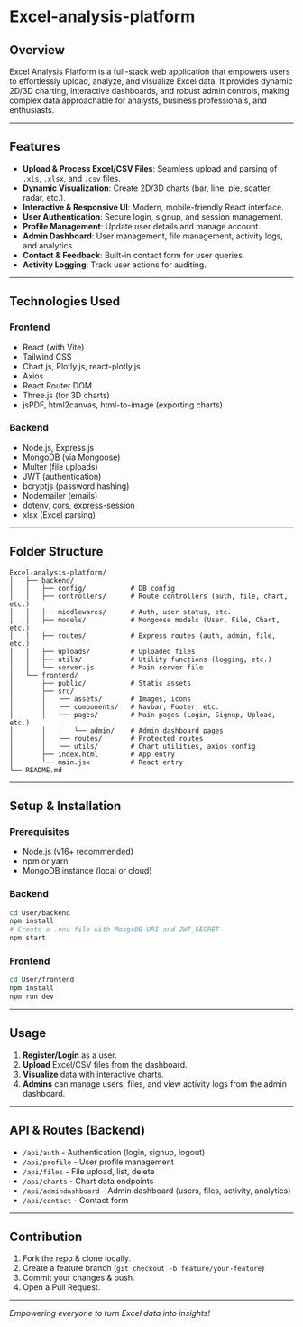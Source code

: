 # Excel-analysis-platform

## Overview
Excel Analysis Platform is a full-stack web application that empowers users to effortlessly upload, analyze, and visualize Excel data. It provides dynamic 2D/3D charting, interactive dashboards, and robust admin controls, making complex data approachable for analysts, business professionals, and enthusiasts.

---

## Features
- **Upload & Process Excel/CSV Files**: Seamless upload and parsing of `.xls`, `.xlsx`, and `.csv` files.
- **Dynamic Visualization**: Create 2D/3D charts (bar, line, pie, scatter, radar, etc.).
- **Interactive & Responsive UI**: Modern, mobile-friendly React interface.
- **User Authentication**: Secure login, signup, and session management.
- **Profile Management**: Update user details and manage account.
- **Admin Dashboard**: User management, file management, activity logs, and analytics.
- **Contact & Feedback**: Built-in contact form for user queries.
- **Activity Logging**: Track user actions for auditing.

---

## Technologies Used
### Frontend
- React (with Vite)
- Tailwind CSS
- Chart.js, Plotly.js, react-plotly.js
- Axios
- React Router DOM
- Three.js (for 3D charts)
- jsPDF, html2canvas, html-to-image (exporting charts)

### Backend
- Node.js, Express.js
- MongoDB (via Mongoose)
- Multer (file uploads)
- JWT (authentication)
- bcryptjs (password hashing)
- Nodemailer (emails)
- dotenv, cors, express-session
- xlsx (Excel parsing)

---

## Folder Structure
```
Excel-analysis-platform/
│   ├── backend/
│   │   ├── config/           # DB config
│   │   ├── controllers/      # Route controllers (auth, file, chart, etc.)
│   │   ├── middlewares/      # Auth, user status, etc.
│   │   ├── models/           # Mongoose models (User, File, Chart, etc.)
│   │   ├── routes/           # Express routes (auth, admin, file, etc.)
│   │   ├── uploads/          # Uploaded files
│   │   ├── utils/            # Utility functions (logging, etc.)
│   │   └── server.js         # Main server file
│   └── frontend/
│       ├── public/           # Static assets
│       ├── src/
│       │   ├── assets/       # Images, icons
│       │   ├── components/   # Navbar, Footer, etc.
│       │   ├── pages/        # Main pages (Login, Signup, Upload, etc.)
│       │   │   └── admin/    # Admin dashboard pages
│       │   ├── routes/       # Protected routes
│       │   └── utils/        # Chart utilities, axios config
│       ├── index.html        # App entry
│       └── main.jsx          # React entry
└── README.md
```

---

## Setup & Installation

### Prerequisites
- Node.js (v16+ recommended)
- npm or yarn
- MongoDB instance (local or cloud)

### Backend
```bash
cd User/backend
npm install
# Create a .env file with MongoDB URI and JWT_SECRET
npm start
```

### Frontend
```bash
cd User/frontend
npm install
npm run dev
```

---

## Usage
1. **Register/Login** as a user.
2. **Upload** Excel/CSV files from the dashboard.
3. **Visualize** data with interactive charts.
4. **Admins** can manage users, files, and view activity logs from the admin dashboard.

---

## API & Routes (Backend)
- `/api/auth` - Authentication (login, signup, logout)
- `/api/profile` - User profile management
- `/api/files` - File upload, list, delete
- `/api/charts` - Chart data endpoints
- `/api/admindashboard` - Admin dashboard (users, files, activity, analytics)
- `/api/contact` - Contact form

---

## Contribution
1. Fork the repo & clone locally.
2. Create a feature branch (`git checkout -b feature/your-feature`)
3. Commit your changes & push.
4. Open a Pull Request.

---

*Empowering everyone to turn Excel data into insights!*
